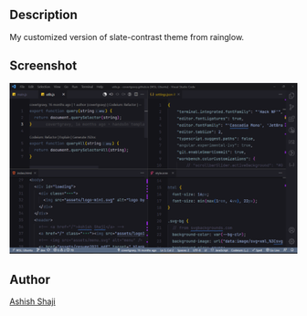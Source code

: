 ## Description
My customized version of slate-contrast theme from rainglow.
## Screenshot

![Screenshot](images/covert-slate-screenshot.png)

## Author
[Ashish Shaji](https://github.com/covertgravy)
